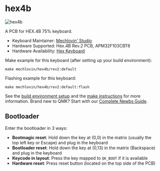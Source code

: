 # hex4b

![hex4b](https://i.imgur.com/lArfGgHh.jpeg)

A PCB for HEX.4B 75% keyboard.

* Keyboard Maintainer: [Mechlovin' Studio](https://github.com/mechlovin)
* Hardware Supported: Hex.4B Rev.2 PCB, APM32F103CBT6
* Hardware Availability: [Hex Keyboard](https://hexkeyboards.com/)

Make example for this keyboard (after setting up your build environment):

    make mechlovin/hex4b/rev2:default

Flashing example for this keyboard:

    make mechlovin/hex4b/rev2:default:flash

See the [build environment setup](https://docs.qmk.fm/#/getting_started_build_tools) and the [make instructions](https://docs.qmk.fm/#/getting_started_make_guide) for more information. Brand new to QMK? Start with our [Complete Newbs Guide](https://docs.qmk.fm/#/newbs).

## Bootloader

Enter the bootloader in 3 ways:

* **Bootmagic reset**: Hold down the key at (0,0) in the matrix (usually the top left key or Escape) and plug in the keyboard
* **Bootloader reset**: Hold down the key at (0,13) in the matrix (Backspace) and plug in the keyboard
* **Keycode in layout**: Press the key mapped to `QK_BOOT` if it is available
* **Hardware reset**: Press reset button (located on the top side of the PCB)